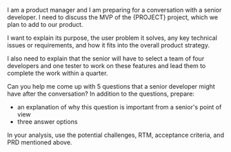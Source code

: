 I am a product manager and I am preparing for a conversation with a senior developer. I need to discuss the MVP of the {PROJECT} project, which we plan to add to our product.

I want to explain its purpose, the user problem it solves, any key technical issues or requirements, and how it fits into the overall product strategy.

I also need to explain that the senior will have to select a team of four developers and one tester to work on these features and lead them to complete the work within a quarter.

Can you help me come up with 5 questions that a senior developer might have after the conversation? In addition to the questions, prepare:

- an explanation of why this question is important from a senior's point of view
- three answer options

In your analysis, use the potential challenges, RTM, acceptance criteria, and PRD mentioned above.
